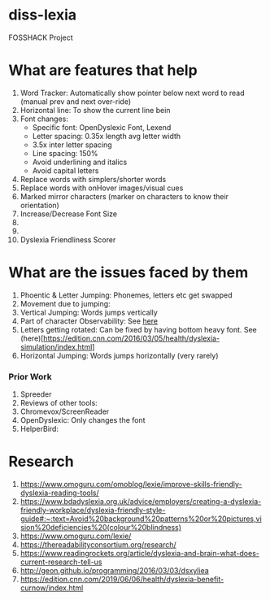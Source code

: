 # diss-lexia
FOSSHACK Project

# What are features that help
1. Word Tracker: Automatically show pointer below next word to read (manual prev and next over-ride)
2. Horizontal line: To show the current line bein
3. Font changes: 
   - Specific font: OpenDyslexic Font, Lexend 
   - Letter spacing: 0.35x length avg letter width
   - 3.5x inter letter spacing
   - Line spacing: 150%
   - Avoid underlining and italics
   - Avoid capital letters
4. Replace words with simplers/shorter words
5. Replace words with onHover images/visual cues
6. Marked mirror characters (marker on characters to know their orientation)
7. Increase/Decrease Font Size
8. 
9. 
10. Dyslexia Friendliness Scorer

# What are the issues faced by them
1. Phoentic & Letter Jumping: Phonemes, letters etc get swapped
2. Movement due to jumping: 
3. Vertical Jumping: Words jumps vertically
4. Part of character Observability: See [here](https://danielbritton.info/dyslexia/)
5. Letters getting rotated: Can be fixed by having bottom heavy font. See (here)[https://edition.cnn.com/2016/03/05/health/dyslexia-simulation/index.html]
6. Horizontal Jumping: Words jumps horizontally (very rarely)


### Prior Work
1. Spreeder
2. Reviews of other tools: 
3. Chromevox/ScreenReader
4. OpenDyslexic: Only changes the font
5. HelperBird: 


# Research
1. https://www.omoguru.com/omoblog/lexie/improve-skills-friendly-dyslexia-reading-tools/
2. https://www.bdadyslexia.org.uk/advice/employers/creating-a-dyslexia-friendly-workplace/dyslexia-friendly-style-guide#:~:text=Avoid%20background%20patterns%20or%20pictures,vision%20deficiencies%20(colour%20blindness)
3. https://www.omoguru.com/lexie/
4. https://thereadabilityconsortium.org/research/
5. https://www.readingrockets.org/article/dyslexia-and-brain-what-does-current-research-tell-us
6. http://geon.github.io/programming/2016/03/03/dsxyliea
7. https://edition.cnn.com/2019/06/06/health/dyslexia-benefit-curnow/index.html
